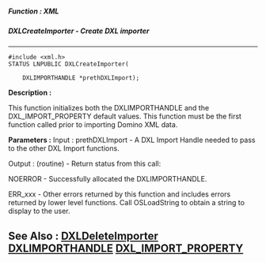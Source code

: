 ##### Function : XML
##### DXLCreateImporter - Create DXL importer
---
```
#include <xml.h>
STATUS LNPUBLIC DXLCreateImporter(

	DXLIMPORTHANDLE *prethDXLImport);
```
**Description :**

This function initializes both the DXLIMPORTHANDLE and the DXL_IMPORT_PROPERTY 
default values.  This function must be the first function called prior to 
importing Domino XML data.  


**Parameters :**
Input :
prethDXLImport  -  A DXL Import Handle needed to pass to the other DXL Import functions.

Output :
(routine)  -  Return status from this call: 

NOERROR - Successfully allocated the DXLIMPORTHANDLE.

ERR_xxx - Other errors returned by this function and includes errors returned by lower level functions. Call OSLoadString to obtain a string to display to the user.



**See Also :**
[DXLDeleteImporter](/domino-c-api-docs/reference/Func/DXLDeleteImporter)
[DXLIMPORTHANDLE](/domino-c-api-docs/reference/Data/DXLIMPORTHANDLE)
[DXL_IMPORT_PROPERTY](/domino-c-api-docs/reference/Data/DXL_IMPORT_PROPERTY)
---
